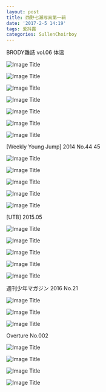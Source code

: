 ```yaml
---
layout: post
title: 西野七瀨写真第一辑
date: '2017-2-5 14:19'
tags: 爱抖露
categories: SullenChoirboy
---
```

BRODY雜誌 vol.06 体温

![Image Title](http://oks85ycsb.bkt.clouddn.com/1.jpg)

![Image Title](http://oks85ycsb.bkt.clouddn.com/2.jpg)

![Image Title](http://oks85ycsb.bkt.clouddn.com/3.jpg)

![Image Title](http://oks85ycsb.bkt.clouddn.com/4.jpg)

![Image Title](http://oks85ycsb.bkt.clouddn.com/5.jpg)

![Image Title](http://oks85ycsb.bkt.clouddn.com/6.jpg)

![Image Title](http://oks85ycsb.bkt.clouddn.com/7.jpg)

[Weekly Young Jump] 2014 No.44 45

![Image Title](http://oks85ycsb.bkt.clouddn.com/8.jpg)

![Image Title](http://oks85ycsb.bkt.clouddn.com/9.jpg)

![Image Title](http://oks85ycsb.bkt.clouddn.com/10.jpg)

![Image Title](http://oks85ycsb.bkt.clouddn.com/11.jpg)

![Image Title](http://oks85ycsb.bkt.clouddn.com/12.jpg)

[UTB] 2015.05

![Image Title](http://oks85ycsb.bkt.clouddn.com/13.jpg)

![Image Title](http://oks85ycsb.bkt.clouddn.com/14.jpg)

![Image Title](http://oks85ycsb.bkt.clouddn.com/15.jpg)

![Image Title](http://oks85ycsb.bkt.clouddn.com/16.jpg)

![Image Title](http://oks85ycsb.bkt.clouddn.com/17.jpg)

週刊少年マガジン 2016 No.21

![Image Title](http://oks85ycsb.bkt.clouddn.com/18.jpg)

![Image Title](http://oks85ycsb.bkt.clouddn.com/19.jpg)

![Image Title](http://oks85ycsb.bkt.clouddn.com/20.jpg)

Overture No.002

![Image Title](http://oks85ycsb.bkt.clouddn.com/21.jpg)

![Image Title](http://oks85ycsb.bkt.clouddn.com/22.jpg)

![Image Title](http://oks85ycsb.bkt.clouddn.com/23.jpg)

![Image Title](http://oks85ycsb.bkt.clouddn.com/24.jpg)
